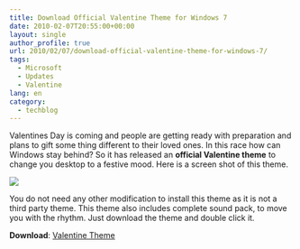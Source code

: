 ```yaml
---
title: Download Official Valentine Theme for Windows 7
date: 2010-02-07T20:55:00+00:00
layout: single
author_profile: true
url: 2010/02/07/download-official-valentine-theme-for-windows-7/
tags:
  - Microsoft
  - Updates
  - Valentine
lang: en
category: 
  - techblog
---
```

Valentines Day is coming and people are getting ready with preparation and plans to gift some thing different to their loved ones. In this race how can Windows stay behind? So it has released an **official Valentine theme** to change you desktop to a festive mood. Here is a screen shot of this theme.

[![](http://4.bp.blogspot.com/_vaUVXcmC3OI/S28hTVq5TLI/AAAAAAAAA2I/pZT1jTfNT7c/s640/valentine-theme.png)](http://4.bp.blogspot.com/_vaUVXcmC3OI/S28hTVq5TLI/AAAAAAAAA2I/pZT1jTfNT7c/s1600-h/valentine-theme.png)

You do not need any other modification to install this theme as it is not a third party theme. This theme also includes complete sound pack, to move you with the rhythm. Just download the theme and double click it.

**Download**: [Valentine Theme](http://download.microsoft.com/download/7/f/2/7F2F0382-FAA4-4CBE-B567-AB49ED8A3F24/LacyHearts.themepack)